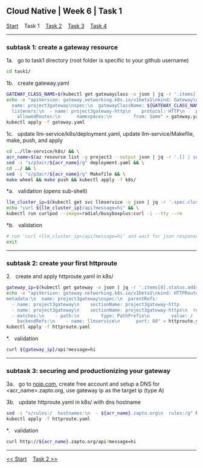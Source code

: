 ## Cloud Native | Week 6 | Task 1

[Start](https://github.com/AFC-AI2C-Cohort-04/coleman-code/blob/main/cloud_native/week_6/start.md)    Task 1    [Task 2](https://github.com/AFC-AI2C-Cohort-04/coleman-code/blob/main/cloud_native/week_6/task_2.md)    [Task 3](https://github.com/AFC-AI2C-Cohort-04/coleman-code/blob/main/cloud_native/week_6/task_3.md)    [Task 4](https://github.com/AFC-AI2C-Cohort-04/coleman-code/blob/main/cloud_native/week_6/task_4.md)

---

### subtask 1: create a gateway resource

1a.   go to task1 directory (root folder is specific to your github username)
``` bash
cd task1/
```

1b.   create gateway.yaml
``` bash
GATEWAY_CLASS_NAME=$(kubectl get gatewayclass -o json | jq -r '.items[].metadata.name') && \
echo -e "apiVersion: gateway.networking.k8s.io/v1beta1\nkind: Gateway\nmetadata:
  name: project3gateway\nspec:\n  gatewayClassName: ${GATEWAY_CLASS_NAME}
  listeners:\n  - name: project3gateway-http\n    protocol: HTTP\n    port: 80
    allowedRoutes:\n      namespaces:\n        from: Same" > gateway.yaml && \
kubectl apply -f gateway.yaml
```

1c.   update llm-service/k8s/deployment.yaml, update llm-service/Makefile, make, push, and apply
``` bash
cd ../llm-service/k8s/ && \
acr_name=$(az resource list -g project3 --output json | jq -r '.[] | select(.type == "Microsoft.ContainerRegistry/registries") | .name') && \
sed -i "s/p3acr/${acr_name}/g" deployment.yaml && \
cd ../ && \
sed -i "s/p3acr/${acr_name}/g" Makefile && \
make wheel && make push && kubectl apply -f k8s/
```

*a.   validation (opens sub-shell)
``` bash
llm_cluster_ip=$(kubectl get svc llmservice -o json | jq -r '.spec.clusterIP') && \
echo "curl ${llm_cluster_ip}/api?message=hi" && \
kubectl run curlpod --image=radial/busyboxplus:curl -i --tty --rm
```

*b.   validation
``` bash
# run 'curl <llm_cluster_ip>/api?message=hi' and wait for json response
exit
```

---

### subtask 2: create your first httproute

2.   create and apply httproute.yaml in k8s/
``` bash
gateway_ip=$(kubectl get gateway -o json | jq -r '.items[0].status.addresses[0].value') && \
echo -e "apiVersion: gateway.networking.k8s.io/v1beta1\nkind: HTTPRoute
metadata:\n  name: project3gateway\nspec:\n  parentRefs:
  - name: project3gateway\n    sectionName: project3gateway-http
  - name: project3gateway\n    sectionName: project3gateway-https\n  rules:
  - matches:\n    - path:\n        type: PathPrefix\n        value: /
    backendRefs:\n    - name: llmservice\n      port: 80" > httproute.yaml && \
kubectl apply -f httproute.yaml
```

*.   validation
``` bash
curl ${gateway_ip}/api?message=hi
```

---

### subtask 3: securing and productionizing your gateway

3a.   go to [noip.com](noip.com), create free account and setup a DNS for <acr_name>.zapto.org, use gateway ip as the target ip (type A)

3b.   update httproute.yaml in k8s/ with dns hostname
``` bash
sed -i "s/rules:/  hostnames:\n  - ${acr_name}.zapto.org\n  rules:/g" httproute.yaml && \
kubectl apply -f httproute.yaml
```

*.   validation
``` bash
curl http://${acr_name}.zapto.org/api?message=hi
```

---

[<< Start](https://github.com/AFC-AI2C-Cohort-04/coleman-code/blob/main/cloud_native/week_6/start.md)    [Task 2 >>](https://github.com/AFC-AI2C-Cohort-04/coleman-code/blob/main/cloud_native/week_6/task_2.md)
